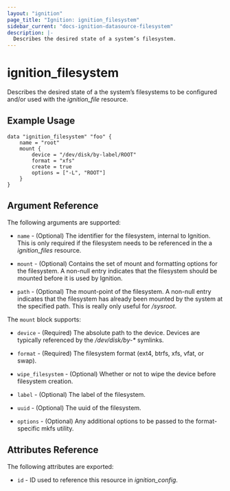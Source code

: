 ```yaml
---
layout: "ignition"
page_title: "Ignition: ignition_filesystem"
sidebar_current: "docs-ignition-datasource-filesystem"
description: |-
  Describes the desired state of a system’s filesystem.
---
```


# ignition\_filesystem

Describes the desired state of a the system’s filesystems to be configured and/or used with the _ignition\_file_ resource.

## Example Usage

```hcl
data "ignition_filesystem" "foo" {
	name = "root"
	mount {
		device = "/dev/disk/by-label/ROOT"
		format = "xfs"
		create = true
		options = ["-L", "ROOT"]
	}
}
```

## Argument Reference

The following arguments are supported:

* `name` - (Optional) The identifier for the filesystem, internal to Ignition. This is only required if the filesystem needs to be referenced in the a _ignition\_files_ resource.

* `mount` - (Optional) Contains the set of mount and formatting options for the filesystem. A non-null entry indicates that the filesystem should be mounted before it is used by Ignition.

* `path` - (Optional) The mount-point of the filesystem. A non-null entry indicates that the filesystem has already been mounted by the system at the specified path. This is really only useful for _/sysroot_.


The `mount` block supports:

* `device` - (Required) The absolute path to the device. Devices are typically referenced by the _/dev/disk/by-*_ symlinks.

* `format` - (Required) The filesystem format (ext4, btrfs, xfs, vfat, or swap).

* `wipe_filesystem` - (Optional)  Whether or not to wipe the device before filesystem creation.

* `label` - (Optional) The label of the filesystem.

* `uuid` - (Optional) The uuid of the filesystem.

* `options` - (Optional) Any additional options to be passed to the format-specific mkfs utility.

## Attributes Reference

The following attributes are exported:

* `id` - ID used to reference this resource in _ignition_config_.
